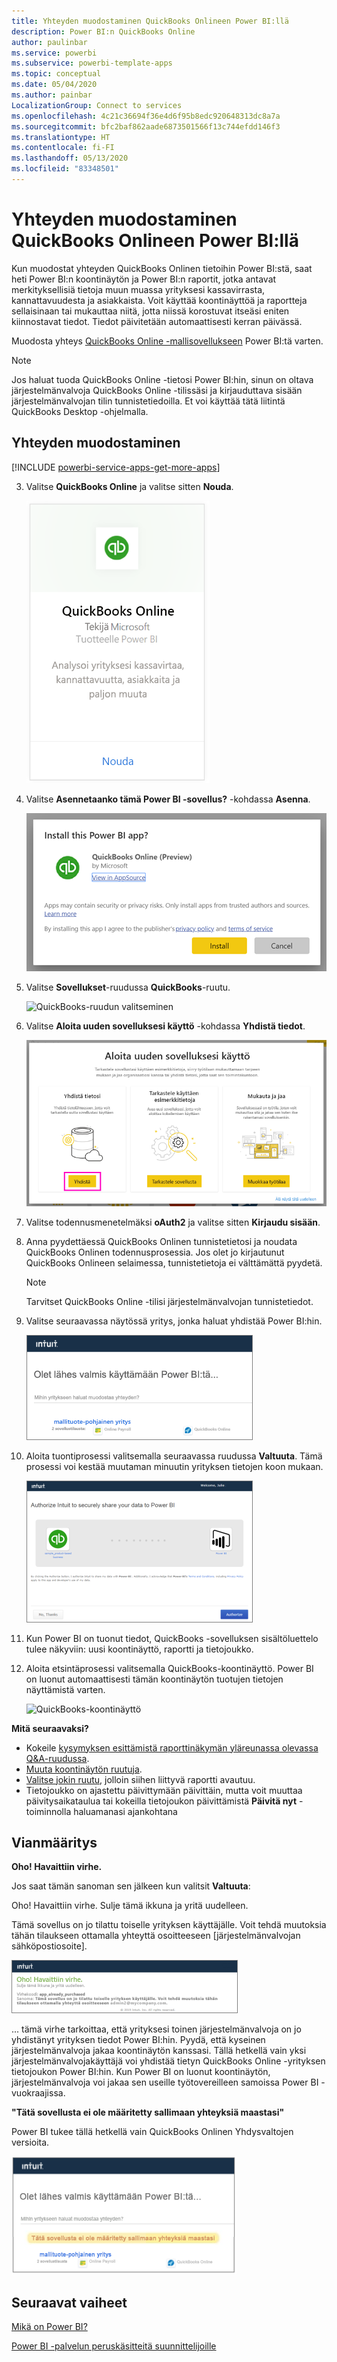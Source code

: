 ```yaml
---
title: Yhteyden muodostaminen QuickBooks Onlineen Power BI:llä
description: Power BI:n QuickBooks Online
author: paulinbar
ms.service: powerbi
ms.subservice: powerbi-template-apps
ms.topic: conceptual
ms.date: 05/04/2020
ms.author: painbar
LocalizationGroup: Connect to services
ms.openlocfilehash: 4c21c36694f36e4d6f95b8edc920648313dc8a7a
ms.sourcegitcommit: bfc2baf862aade6873501566f13c744efdd146f3
ms.translationtype: HT
ms.contentlocale: fi-FI
ms.lasthandoff: 05/13/2020
ms.locfileid: "83348501"
---
```

# <a name="connect-to-quickbooks-online-with-power-bi"></a>Yhteyden muodostaminen QuickBooks Onlineen Power BI:llä
Kun muodostat yhteyden QuickBooks Onlinen tietoihin Power BI:stä, saat heti Power BI:n koontinäytön ja Power BI:n raportit, jotka antavat merkityksellisiä tietoja muun muassa yrityksesi kassavirrasta, kannattavuudesta ja asiakkaista. Voit käyttää koontinäyttöä ja raportteja sellaisinaan tai mukauttaa niitä, jotta niissä korostuvat itseäsi eniten kiinnostavat tiedot. Tiedot päivitetään automaattisesti kerran päivässä.

Muodosta yhteys [QuickBooks Online -mallisovellukseen](https://dxt.powerbi.com/getdata/services/quickbooks-online) Power BI:tä varten.

>[!NOTE]
>Jos haluat tuoda QuickBooks Online -tietosi Power BI:hin, sinun on oltava järjestelmänvalvoja QuickBooks Online -tilissäsi ja kirjauduttava sisään järjestelmänvalvojan tilin tunnistetiedoilla. Et voi käyttää tätä liitintä QuickBooks Desktop -ohjelmalla. 

## <a name="how-to-connect"></a>Yhteyden muodostaminen

[!INCLUDE [powerbi-service-apps-get-more-apps](../includes/powerbi-service-apps-get-more-apps.md)]

3. Valitse **QuickBooks Online** ja valitse sitten **Nouda**.
   
   ![QuickBooks-haku](media/service-connect-to-quickbooks-online/qbo.png)

4. Valitse **Asennetaanko tämä Power BI -sovellus?** -kohdassa **Asenna**.

    ![QuickBooks-asennus](media/service-connect-to-quickbooks-online/power-bi-install-quickbooks.png)

4. Valitse **Sovellukset**-ruudussa **QuickBooks**-ruutu.

   ![QuickBooks-ruudun valitseminen](media/service-connect-to-quickbooks-online/power-bi-quickbooks-tile.png)

6. Valitse **Aloita uuden sovelluksesi käyttö** -kohdassa **Yhdistä tiedot**.

    ![Aloita uuden sovelluksesi käyttö](media/service-connect-to-zendesk/power-bi-new-app-connect-get-started.png)

4. Valitse todennusmenetelmäksi **oAuth2** ja valitse sitten **Kirjaudu sisään**. 
5. Anna pyydettäessä QuickBooks Onlinen tunnistetietosi ja noudata QuickBooks Onlinen todennusprosessia. Jos olet jo kirjautunut QuickBooks Onlineen selaimessa, tunnistetietoja ei välttämättä pyydetä.
   >[!NOTE]
   >Tarvitset QuickBooks Online -tilisi järjestelmänvalvojan tunnistetiedot.
6. Valitse seuraavassa näytössä yritys, jonka haluat yhdistää Power BI:hin.
   
   ![QuickBooks on lähes valmis](media/service-connect-to-quickbooks-online/pbi_qbo_almost.png)

7. Aloita tuontiprosessi valitsemalla seuraavassa ruudussa **Valtuuta**. Tämä prosessi voi kestää muutaman minuutin yrityksen tietojen koon mukaan. 
   
   ![QuickBooks-valtuutus](media/service-connect-to-quickbooks-online/pbi_qbo_authorizesm.png)
   
8. Kun Power BI on tuonut tiedot, QuickBooks -sovelluksen sisältöluettelo tulee näkyviin: uusi koontinäyttö, raportti ja tietojoukko.
9. Aloita etsintäprosessi valitsemalla QuickBooks-koontinäyttö. Power BI on luonut automaattisesti tämän koontinäytön tuotujen tietojen näyttämistä varten.

    ![QuickBooks-koontinäyttö](media/service-connect-to-quickbooks-online/power-bi-connect-quickbooks-sample.png)

**Mitä seuraavaksi?**

* Kokeile [kysymyksen esittämistä raporttinäkymän yläreunassa olevassa Q&A-ruudussa](../consumer/end-user-q-and-a.md).
* [Muuta koontinäytön ruutuja](../create-reports/service-dashboard-edit-tile.md).
* [Valitse jokin ruutu](../consumer/end-user-tiles.md), jolloin siihen liittyvä raportti avautuu.
* Tietojoukko on ajastettu päivittymään päivittäin, mutta voit muuttaa päivitysaikataulua tai kokeilla tietojoukon päivittämistä **Päivitä nyt** -toiminnolla haluamanasi ajankohtana

## <a name="troubleshooting"></a>Vianmääritys
**Oho! Havaittiin virhe.**

Jos saat tämän sanoman sen jälkeen kun valitsit **Valtuuta**:

Oho! Havaittiin virhe. Sulje tämä ikkuna ja yritä uudelleen.

Tämä sovellus on jo tilattu toiselle yrityksen käyttäjälle. Voit tehdä muutoksia tähän tilaukseen ottamalla yhteyttä osoitteeseen [järjestelmänvalvojan sähköpostiosoite].

![Oho! Tapahtui virhe](media/service-connect-to-quickbooks-online/pbi_qbo_oopssm.png)

... tämä virhe tarkoittaa, että yrityksesi toinen järjestelmänvalvoja on jo yhdistänyt yrityksen tiedot Power BI:hin. Pyydä, että kyseinen järjestelmänvalvoja jakaa koontinäytön kanssasi. Tällä hetkellä vain yksi järjestelmänvalvojakäyttäjä voi yhdistää tietyn QuickBooks Online -yrityksen tietojoukon Power BI:hin. Kun Power BI on luonut koontinäytön, järjestelmänvalvoja voi jakaa sen useille työtovereilleen samoissa Power BI -vuokraajissa.

**"Tätä sovellusta ei ole määritetty sallimaan yhteyksiä maastasi"**

Power BI tukee tällä hetkellä vain QuickBooks Onlinen Yhdysvaltojen versioita. 

![Tätä sovellusta ei ole määritetty sallimaan yhteyksiä maastasi](media/service-connect-to-quickbooks-online/pbi_qbo_countrynotsupported.png)

## <a name="next-steps"></a>Seuraavat vaiheet
[Mikä on Power BI?](../fundamentals/power-bi-overview.md)

[Power BI -palvelun peruskäsitteitä suunnittelijoille](../fundamentals/service-basic-concepts.md)
